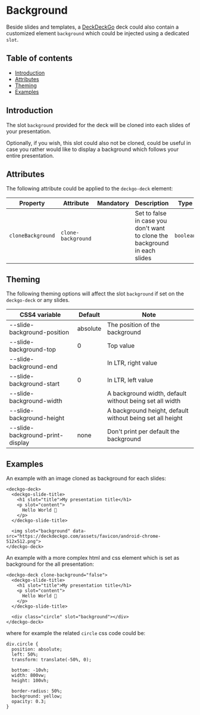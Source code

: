 # Background

Beside slides and templates, a [DeckDeckGo] deck could also contain a customized element `background` which could be injected using a dedicated `slot`.

## Table of contents

- [Introduction](#app-deck-background-introduction)
- [Attributes](#app-deck-background-attributes)
- [Theming](#app-deck-background-theming)
- [Examples](#app-deck-background-examples)

## Introduction

The slot `background` provided for the deck will be cloned into each slides of your presentation.

Optionally, if you wish, this slot could also not be cloned, could be useful in case you rather would like to display a background which follows your entire presentation.

## Attributes

The following attribute could be applied to the `deckgo-deck` element:

| Property          | Attribute          | Mandatory | Description                                                                | Type      | Default |
| ----------------- | ------------------ | --------- | -------------------------------------------------------------------------- | --------- | ------- |
| `cloneBackground` | `clone-background` |           | Set to false in case you don't want to clone the background in each slides | `boolean` | true    |

## Theming

The following theming options will affect the slot `background` if set on the `deckgo-deck` or any slides.

| CSS4 variable                    | Default  | Note                                                      |
| -------------------------------- | -------- | --------------------------------------------------------- |
| --slide-background-position      | absolute | The position of the background                            |
| --slide-background-top           | 0        | Top value                                                 |
| --slide-background-end           |          | In LTR, right value                                       |
| --slide-background-start         | 0        | In LTR, left value                                        |
| --slide-background-width         |          | A background width, default without being set all width   |
| --slide-background-height        |          | A background height, default without being set all height |
| --slide-background-print-display | none     | Don't print per default the background                    |

## Examples

An example with an image cloned as background for each slides:

```
<deckgo-deck>
  <deckgo-slide-title>
    <h1 slot="title">My presentation title</h1>
    <p slot="content">
      Hello World 🚀
    </p>
  </deckgo-slide-title>

  <img slot="background" data-src="https://deckdeckgo.com/assets/favicon/android-chrome-512x512.png">
</deckgo-deck>
```

An example with a more complex html and css element which is set as background for the all presentation:

```
<deckgo-deck clone-background="false">
  <deckgo-slide-title>
    <h1 slot="title">My presentation title</h1>
    <p slot="content">
      Hello World 🚀
    </p>
  </deckgo-slide-title>

  <div class="circle" slot="background"></div>
</deckgo-deck>
```

where for example the related `circle` css code could be:

```
div.circle {
  position: absolute;
  left: 50%;
  transform: translate(-50%, 0);

  bottom: -10vh;
  width: 800vw;
  height: 100vh;

  border-radius: 50%;
  background: yellow;
  opacity: 0.3;
}
```

[deckdeckgo]: https://deckdeckgo.com
